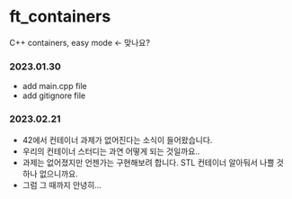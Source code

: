 # ft_containers
C++ containers, easy mode <- 맞나요?

### 2023.01.30
- add main.cpp file
- add gitignore file

### 2023.02.21
- 42에서 컨테이너 과제가 없어진다는 소식이 들어왔습니다.
- 우리의 컨테이너 스터디는 과연 어떻게 되는 것일까요..
- 과제는 없어졌지만 언젠가는 구현해보려 합니다. STL 컨테이너 알아둬서 나쁠 것 하나 없으니까요.
- 그럼 그 때까지 안녕히...

